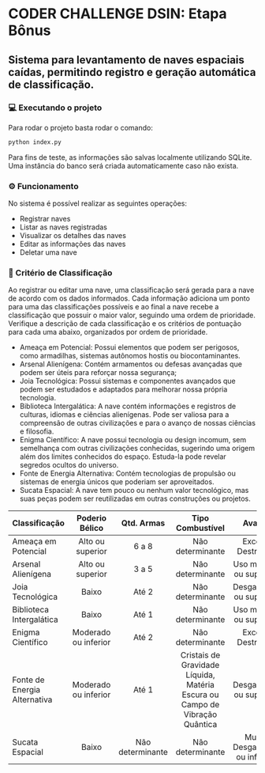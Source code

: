 # CODER CHALLENGE DSIN: Etapa Bônus

## Sistema para levantamento de naves espaciais caídas, permitindo registro e geração automática de classificação.

### 💻 Executando o projeto

Para rodar o projeto basta rodar o comando:<br>
```bash
python index.py
```

Para fins de teste, as informações são salvas localmente utilizando SQLite. Uma instância do banco será criada automaticamente caso não exista.

### ⚙️ Funcionamento

No sistema é possível realizar as seguintes operações:
- Registrar naves
- Listar as naves registradas
- Visualizar os detalhes das naves
- Editar as informações das naves
- Deletar uma nave

### 📂 Critério de Classificação

Ao registrar ou editar uma nave, uma classificação será gerada para a nave de acordo com os dados informados. Cada informação adiciona um ponto para uma das classificações possíveis e ao final a nave recebe a classificação que possuir o maior valor, seguindo uma ordem de prioridade. <br>
Verifique a descrição de cada classificação e os critérios de pontuação para cada uma abaixo, organizados por ordem de prioridade.
- Ameaça em Potencial: Possui elementos que podem ser perigosos, como armadilhas, sistemas autônomos hostis ou biocontaminantes.
- Arsenal Alienígena: Contém armamentos ou defesas avançadas que podem ser úteis para reforçar nossa segurança;
- Joia Tecnológica: Possui sistemas e componentes avançados que podem ser estudados e adaptados para melhorar nossa própria tecnologia.
- Biblioteca Intergalática: A nave contém informações e registros de culturas, idiomas e ciências alienígenas. Pode ser valiosa para a compreensão de outras civilizações e para o avanço de nossas ciências e filosofia.
- Enigma Científico: A nave possui tecnologia ou design incomum, sem semelhança com outras civilizações conhecidas, sugerindo uma origem além dos limites conhecidos do espaço. Estuda-la pode revelar segredos ocultos do universo.
- Fonte de Energia Alternativa: Contém tecnologias de propulsão ou sistemas de energia únicos que poderiam ser aproveitados.
- Sucata Espacial: A nave tem pouco ou nenhum valor tecnológico, mas suas peças podem ser reutilizadas em outras construções ou projetos.

| Classificação |  Poderio Bélico  | Qtd. Armas | Tipo Combustível | Avaria | Potencial Tecnológico | Periculosidade | Info. Armazenada |
|:--------------|:----------------:|:----------:|:----------------:|:------:|:---------------------:|:--------------:|-----------------:|
| Ameaça em Potencial          | Alto ou superior | 6 a 8 | Não determinante | Exceto Destruído | Alto ou superior | Alto ou superior | Mediano ou inferior |
| Arsenal Alienígena           | Alto ou superior | 3 a 5 | Não determinante | Uso mínimo ou superior | Mediano ou superior | Alto | Mediano ou inferior |
| Joia Tecnológica             | Baixo | Até 2 | Não determinante | Desgastado ou superior | Alto ou superior | Moderado ou inferior | Mediano ou inferior |
| Biblioteca Intergalática     | Baixo | Até 1 | Não determinante | Uso mínimo ou superior | Alto ou superior | Baixo | Alto ou superior |
| Enigma Científico            | Moderado ou inferior | Até 2 | Não determinante | Exceto Destruído | Além da Compreensão | Moderado ou inferior | Alto ou superior |
| Fonte de Energia Alternativa | Moderado ou inferior | Até 1 | Cristais de Gravidade Líquida, Matéria Escura ou Campo de Vibração Quântica | Desgastado ou superior | Mediano ou Superior | Moderado ou inferior | Mediano ou inferior |
| Sucata Espacial              | Baixo | Não determinante | Não determinante | Muito Desgastado ou inferior | Baixo | Moderado ou inferior | Baixo |

